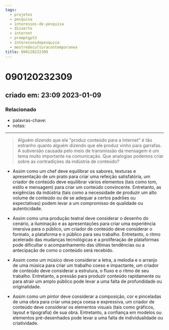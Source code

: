 ```yaml
---
tags:
  - projetos
  - pesquisa
  - interesses-de-pesquisa
  - disserte
  - internet
  - promptgpt3
  - interessesdepesquisa
  - mestredeculturacontemporanea
title: 090120232309
---
```


# 090120232309

## criado em: 23:09 2023-01-09

### Relacionado

- palavras-chave:  
- notas: 
---

>Alguém dizendo que ele "produz conteúdo para a Internet" é tão estranho quanto alguém dizendo que ele produz vinho para garrafas. A subversão causada pelo meio de transmissão da mensagem é um tema muito importante na comunicação. Que analogias podemos criar sobre as contradições da indústria de conteúdo?

- Assim como um chef deve equilibrar os sabores, texturas e apresentação de um prato para criar uma refeição satisfatória, um criador de conteúdo deve equilibrar vários elementos (tais como tom, estilo e mensagem) para criar um conteúdo convincente. Entretanto, as exigências da indústria (tais como a necessidade de produzir um alto volume de conteúdo ou de se adequar a certos padrões ou expectativas) podem levar a um compromisso de qualidade ou autenticidade.

- Assim como uma produção teatral deve considerar o desenho do cenário, a iluminação e as apresentações para criar uma experiência imersiva para o público, um criador de conteúdo deve considerar o formato, a plataforma e o público para seu trabalho. Entretanto, o ritmo acelerado das mudanças tecnológicas e a proliferação de plataformas pode dificultar o acompanhamento das últimas tendências ou a antecipação de como o conteúdo será recebido.
- Assim como um músico deve considerar a letra, a melodia e o arranjo de uma música para criar um trabalho coeso e impactante, um criador de conteúdo deve considerar a estrutura, o fluxo e o ritmo de seu trabalho. Entretanto, a pressão para produzir conteúdo rapidamente ou para atrair um amplo público pode levar a uma falta de profundidade ou originalidade.
- Assim como um pintor deve considerar a composição, cor e pinceladas de uma obra para criar uma peça coesa e expressiva, um criador de conteúdo deve considerar os elementos visuais (tais como gráficos, layout e tipografia) de sua obra. Entretanto, a confiança em modelos ou elementos pré-desenhados pode levar a uma falta de individualidade ou criatividade.
